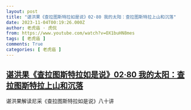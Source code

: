 ```yaml
---
layout: post
title: "谌洪果《查拉图斯特拉如是说》02·80 我的太阳：查拉图斯特拉上山和沉落"
date: 2023-11-04T00:19:26.000Z
author: 老虎庙 · 虎侃
from: https://www.youtube.com/watch?v=OX1buHN8mes
tags: [ 老虎庙 ]
comments: True
categories: [ 老虎庙 ]
---
```

<!--1699057166000-->
[谌洪果《查拉图斯特拉如是说》02·80 我的太阳：查拉图斯特拉上山和沉落](https://www.youtube.com/watch?v=OX1buHN8mes)
------

<div>
谌洪果解读尼采《查拉图斯特拉如是说》八十讲
</div>
